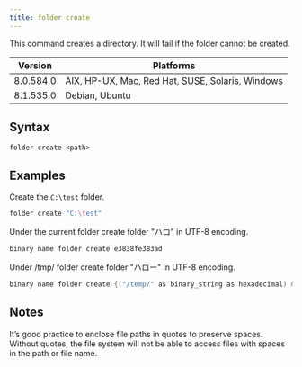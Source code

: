 ```yaml
---
title: folder create
---
```


This command creates a directory. It will fail if the folder cannot be created.

Version | Platforms
--- | ---
8.0.584.0 | AIX, HP-UX, Mac, Red Hat, SUSE, Solaris, Windows
8.1.535.0 | Debian, Ubuntu

## Syntax

    folder create <path>

## Examples

Create the `C:\test` folder.

```actionscript
folder create "C:\test"
```

Under the current folder create folder "ハロ" in UTF-8 encoding.

```actionscript
binary name folder create e3838fe383ad
```

Under /tmp/ folder create folder "ハロー" in UTF-8 encoding.

```actionscript
binary name folder create {("/temp/" as binary_string as hexadecimal) & "e3838fe383ade383bc"}
```

## Notes

It’s good practice to enclose file paths in quotes to preserve spaces. Without
quotes, the file system will not be able to access files with spaces in the path
or file name.

